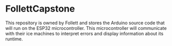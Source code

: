 # FollettCapstone
This repository is owned by Follett and stores the Arduino source code that will run on the ESP32 microcontroller. This microcontroller will communicate with their ice machines to interpret errors and display information about its runtime. 
